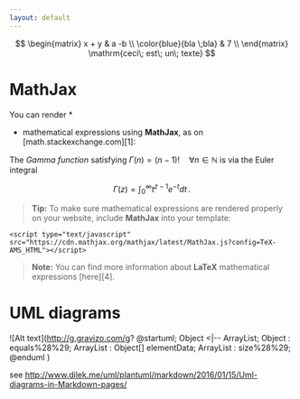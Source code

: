 ```yaml
---
layout: default
---
```


$$
\begin{matrix}
x + y & a -b \\
\color{blue}{bla \;bla} & 7 \\
\end{matrix}
\mathrm{ceci\; est\; un\; texte}
$$


# MathJax

You can render *
* mathematical expressions using **MathJax**, as on [math.stackexchange.com][1]:

The *Gamma function* satisfying $\Gamma(n) = (n-1)!\quad\forall n\in\mathbb N$ is via the Euler integral

$$
\Gamma(z) = \int_0^\infty t^{z-1}e^{-t}dt\,.
$$

> **Tip:** To make sure mathematical expressions are rendered properly on your website, include **MathJax** into your template:

```
<script type="text/javascript" src="https://cdn.mathjax.org/mathjax/latest/MathJax.js?config=TeX-AMS_HTML"></script>
```

> **Note:** You can find more information about **LaTeX** mathematical expressions [here][4].


# UML diagrams

![Alt text](http://g.gravizo.com/g?
@startuml;
Object <|-- ArrayList;
Object : equals%28%29;
ArrayList : Object[] elementData;
ArrayList : size%28%29;
@enduml
)

see http://www.dilek.me/uml/plantuml/markdown/2016/01/15/Uml-diagrams-in-Markdown-pages/
